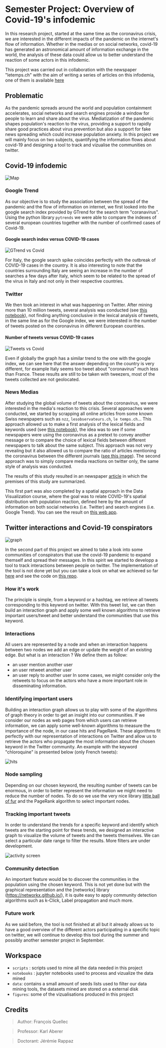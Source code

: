 # Semester Project: Overview of Covid-19's infodemic 

In this research project, started at the same time as the coronavirus crisis, we are interested in the different impacts of the pandemic on the internet's flow of information. Whether in the medias or on social networks, covid-19 has generated an astronomical amount of information exchange in the world, the analysis of these data could allow us to better understand the reaction of some actors in this infodemic.

This project was carried out in collaboration with the newspaper "letemps.ch" with the aim of writing a series of articles on this infodemia, one of them is available [here](https://labs.letemps.ch/interactive/2020/covid-trends/)

## Problematic
As the pandemic spreads around the world and population containment accelerates, social networks and search engines provide a window for people to learn and share about the virus. Mediatization of the pandemic shapes population's reaction to the virus, providing a support to rapidly share good practices about virus prevention but also a support for fake news spreading which could increase population anxiety. In this project we will mainly focus on two subjects, quantifying the information flows about covid-19 and designing a tool to track and vizualise the communities on twitter.


## Covid-19 infodemic
![Map](figures/europeTweetsVsCorona.png)

### Google Trend
As our objective is to study the association between the spread of the pandemic and the flow of information on internet, we first looked into the google search index provided by GTrend for the search term "coranavirus". Using the python library `pytrends` we were able to compare the indexes of several european countries together with the number of confirmed cases of Covid-19. 

#### Google search index versus COVID-19 cases
![GTrend vs Covid](figures/covidVsGtrend.png)

For Italy, the google search spike coincides perfectly with the outbreak of COVID-19 cases in the country. It is also interesting to note that the countries surrounding Italy are seeing an increase in the number of searches a few days after Italy, which seem to be related to the spread of the virus in Italy and not only in their respective countries.

### Twitter
We then took an interest in what was happening on Twitter. After mining more than 10 million tweets, several analysis was conducted (see [this notebook](notebooks/COVID.ipynb)), not finding anything conclusive in the lexical analysis of tweets, in the same line as for the Google index, we were interested in the number of tweets posted on the coronavirus in different European countries. 

#### Number of tweets versus COVID-19 cases
![Tweets vs Covid](figures/covidVsTweets.png)

Even if globally the graph has a similar trend to the one with the google index, we can see here that the answer depending on the country is very different, for example Italy seems too tweet about "coronavirus" much less than France. These results are still to be taken with tweezers, most of the tweets collected are not geolocated.  

### News Medias
After studying the global volume of tweets about the coronavirus, we were interested in the media's reaction to this crisis. Several approaches were conducted, we started by scrapping all online articles from some known Swiss newspapers such as `nzz`, `lesobservateurs.ch`, `le temps.ch`... This approach allowed us to make a first analysis of the lexical fields and keywords used (see [this notebook](notebooks/lesobservateurs.ipynb)), the idea was to see if some newspapers were using the coronavirus as a pretext to convey another message or to compare the choice of lexical fields between different newspapers to talk about the same subject. This approach was not very revealing but it also allowed us to compare the ratio of articles mentioning the coronavirus between the different journals ([see this image](figures/covid_proportions.pdf)).
The second approach was to simply compare media reactions on twitter only, the same style of analysis was conducted.

The results of this study resulted in an newspaper [article](https://labs.letemps.ch/interactive/2020/covid-trends/) in which the premises of this study are summarized.

This first part was also completed by a spatial approach in the Data Visualization course, where the goal was to relate COVID-19's spatial distribution with population reaction, defined here by the amount of information on both social networks (i.e. Twitter) and search engines (i.e. Google Trend). You can see the result on [this web app](https://com-480-data-visualization.github.io/com-480-project-coronateam/).

## Twitter interactions and Covid-19 conspirators
![graph](figures/graph.png)

In the second part of this project we aimed to take a look into some communities of conspirators that use the covid-19 pandemic to expand themself and spread their messages.
In this spirit we started to developp a tool to track interactions between people on twitter. The implementation of the tool is not done yet but you can take a look on what we achieved so far [here](https://fanfou02.github.io/twitter-interactions-graph/) and see the code on [this repo](https://github.com/Fanfou02/twitter-interactions-graph).

### How it's work
The principle is simple, from a keyword or a hashtag, we retrieve all tweets corresponding to this keyword on twitter. With this tweet list, we can then build an interaction graph and apply some well known algorithms to retrieve important users/tweet and better understand the communities that use this keyword.

### Interactions 
All users are represented by a node and when an interaction happens between two nodes we add an edge or update the weight of an existing edge. But what is an interaction ? We define them as follow: 
- an user mention another user
- an user retweet another user
- an user reply to another user
In some cases, we might consider only the retweets to focus on the actors who have a more important role in disseminating information.

### Identifying important users
Building an interaction graph allows us to play with some of the algorithms of graph theory in order to get an insight into our communities.
If we consider our nodes as web pages from which users can retrieve information, we can apply some well-known algorithms to measure the importance of the node, in our case hits and PageRank. These algorithms fit perfectly with our representation of interactions on Twitter and allow us to retrieve the actors who propagate the most information about the chosen keyword in the Twitter community. An example with the keyword "chloroquine" is presented below (only French tweets):

![hits](figures/HubsAuthorities.png)

### Node sampling

Depending on our chosen keyword, the resulting number of tweets can be enormous, in order to better represent the information we might need to reduce the number of nodes. 
To do so we use the very nice library [little ball of fur](https://little-ball-of-fur.readthedocs.io/en/latest/notes/introduction.html) and the PageRank algorithm to select important nodes.

### Tracking important tweets

In order to understand the trends for a specific keyword and identify which tweets are the starting point for these trends, we designed an interactive graph to visualize the volume of tweets and the tweets themselves. We can select a particular date range to filter the results. More filters are under development. 

![activity screen](figures/activity_screen.png)

### Community detection
An important feature would be to discover the communities in the population using the chosen keyword. This is not yet done but with the graphical representation and the [networkx] library (https://networkx.github.io/), it is quite easy to apply community detection algorithms such as k-Click, Label propagation and much more.

### Future work
As we said before, the tool is not finished at all but it already allows us to have a good overview of the different actors participating in a specific topic on twitter, we will continue to develop this tool during the summer and possibly another semester project in September.

## Workspace 
- `scripts` : scripts used to mine all the data needed in this project 
- `notebooks` : jupyter notebooks used to process and vizualize the data mined
- `data`: contains a small amount of seeds lists used to filter our data mining tools, the datasets mined are stored on a external disk
- `figures`: some of the vizualisations produced in this project


## Credits

> Author: François Quellec

> Professor: Karl Aberer

> Doctorant: Jérémie Rappaz 